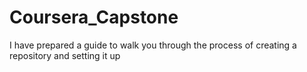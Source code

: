 # Coursera_Capstone
 I have prepared a guide to walk you through the process of creating a repository and setting it up

